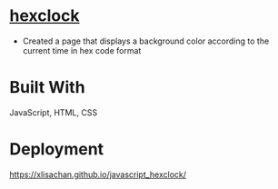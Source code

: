 # <a href="https://xlisachan.github.io/javascript_hexclock/">hexclock</a>
* Created a page that displays a background color according to the current time in hex code format

# Built With
JavaScript, HTML, CSS

# Deployment
<a href="https://xlisachan.github.io/javascript_hexclock/">https://xlisachan.github.io/javascript_hexclock/</a>
